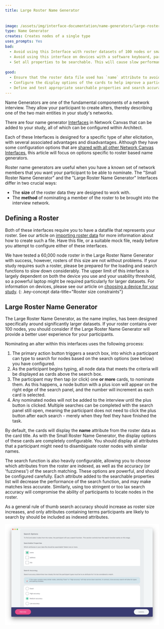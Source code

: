 ```yaml
---
title: Large Roster Name Generator


image: /assets/img/interface-documentation/name-generators/large-roster.png
type: Name Generator
creates: Creates nodes of a single type
uses_prompts: Yes
bad:
  - Avoid using this Interface with roster datasets of 100 nodes or smaller. For smaller rosters, use the Small Roster Name Generator.
  - Avoid using this interface on devices with a software keyboard, particularly where they also have a small (< 9") screen. The software keyboard will cover a substantial area of the screen, and make the process of searching and nominating more tedious.
  - Set all properties to be searchable. This will cause slow performance and less accurate search results. Ensure that you test your search feature thoroughly.

good:
  - Ensure that the roster data file used has `name` attribute to avoid seeing "No name variable!" on your cards. See our article on [node labelling](../../reference/node-labelling) for more information on this topic.
  - Configure the display options of the cards to help improve a participant's ability to identify and disambiguate nodes within the roster.
  - Define and test appropriate searchable properties and search accuracy criteria to help participants locate nodes within the roster.
---
```


Name Generators are one of the fundamental components of a network interview. They allow your participant to create alters, thereby describing one of the two main entities in your study's networks.

There are four name generator [Interfaces](../_key-concepts/interfaces.md) in Network Canvas that can be added to your study, all of which can be configured within Architect.

Each of these Interfaces is designed for a specific type of alter elicitation, with several associated advantages and disadvantages. Although they have some configuration options that are [shared with all other Network Canvas Interfaces](./shared.md), this article will focus on options specific to roster based name generators.

Roster name generators are useful when you have a known set of network members that you want your participant to be able to nominate. The "Small Roster Name Generator" and the "Large Roster Name Generator" Interfaces differ in two crucial ways:

- The **size** of the roster data they are designed to work with.
- The **method** of nominating a member of the roster to be brought into the interview network.

## Defining a Roster

Both of these interfaces require you to have a datafile that represents your roster. See our article on [importing roster data](../_how-to/importing-roster-data.md) for more information about how to create such a file. Have this file, or a suitable mock file, ready before you attempt to configure either of these interfaces.

We have tested a 60,000 node roster in the Large Roster Name Generator with success, however, rosters of this size are not without problems. If your study requires such a roster, please be prepared for the loading and search functions to slow down considerably. The upper limit of this interface is largely dependent on both the device you use and your usability threshold, so a powerful laptop might be required particularly for larger datasets. For information on devices, please see our article on [choosing a device for your study](../_how-to/choosing-hardware.md).
{: .key-concept data-title="Roster size constraints"}

## Large Roster Name Generator

The Large Roster Name Generator, as the name implies, has been designed specifically around significantly larger datasets. If your roster contains over 100 nodes, you should consider if the Large Roster Name Generator will provide a better user experience for your participants.

Nominating an alter within this interfaces uses the following process:

1. The primary action button triggers a search box, into which a participant can type to search for nodes based on the search options (see below) you have configured.
2. As the participant begins typing, all node data that meets the criteria will be displayed as cards above the search box.
3. The participant may then tap (or click) one **or more** cards, to nominate them. As this happens, a node button with a plus icon will appear on the right edge of the search panel, and the number will increment as each card is selected.
4. Any nominated nodes will not be added to the interview until the plus button is clicked. Multiple searches can be completed with the search panel still open, meaning the participant does not need to click the plus button after each search - merely when they feel they have finished the task.

By default, the cards will display the **name** attribute from the roster data as the card title. As with the Small Roster Name Generator, the display options of these cards are completely configurable. You should display all attributes that a participant might need to disambiguate roster nodes with similar names.

The search function is also heavily configurable, allowing you to choose which attributes from the roster are indexed, as well as the accuracy (or 'fuzziness') of the search matching. These options are powerful, and should be configured carefully. Each attribute added to the searchable properties list will decrease the performance of the search function, and may make matches less accurate. Similarly, using too stringent or too lax search accuracy will compromise the ability of participants to locate nodes in the roster.

As a general rule of thumb search accuracy should increase as roster size increases, and only attributes containing terms participants are likely to search by should be included as indexed attributes.

![Image](/assets/img/interface-documentation/name-generators/architect-search.png)
